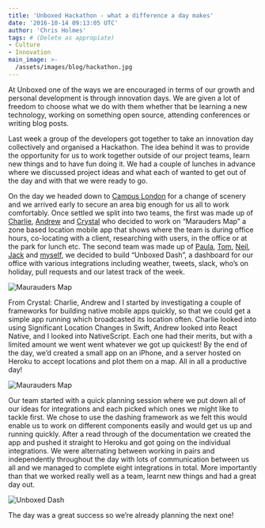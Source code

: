 ```yaml
---
title: 'Unboxed Hackathon - what a difference a day makes'
date: '2016-10-14 09:13:05 UTC'
author: 'Chris Holmes'
tags: # (Delete as appropiate)
- Culture
- Innovation
main_image: >-
  /assets/images/blog/hackathon.jpg
---
```


At Unboxed one of the ways we are encouraged in terms of our growth and personal development is through innovation days. We are given a lot of freedom to choose what we do with them whether that be learning a new technology, working on something open source, attending conferences or writing blog posts.

Last week a group of the developers got together to take an innovation day collectively and organised a Hackathon. The idea behind it was to provide the opportunity for us to work together outside of our project teams, learn new things and to have fun doing it. We had a couple of lunches in advance where we discussed project ideas and what each of wanted to get out of the day and with that we were ready to go.

On the day we headed down to [Campus London](https://www.campus.co/london/en) for a change of scenery and we arrived early to secure an area big enough for us all to work comfortably. Once settled we split into two teams, the first was made up of [Charlie](/people#charlie-egan), [Andrew](/people#andrew-white) and [Crystal](/people#chris-carter) who decided to work on “Marauders Map” a zone based location mobile app that shows where the team is during office hours, co-locating with a client, researching with users, in the office or at the park for lunch etc. The second team was made up of [Paula](/people#paula-stepinska), [Tom](/people#tom-sabin), [Neil](/people#neil-van-beinum), [Jack](/people#jack-bracewell) and [myself](/people#chris-holmes), we decided to build “Unboxed Dash”, a dashboard for our office with various integrations including weather, tweets, slack, who’s on holiday, pull requests and our latest track of the week.

![Maurauders Map](/assets/images/blog/hackathon.jpg)

From Crystal: Charlie, Andrew and I started by investigating a couple of frameworks for building native mobile apps quickly, so that we could get a simple app running which broadcasted its location often. Charlie looked into using Significant Location Changes in Swift, Andrew looked into React Native, and I looked into NativeScript. Each one had their merits, but with a limited amount we went went whatever we got up quickest! By the end of the day, we’d created a small app on an iPhone, and a server hosted on Heroku to accept locations and plot them on a map. All in all a productive day!

![Maurauders Map](/assets/images/blog/maurauders-map.png)

Our team started with a quick planning session where we put down all of our ideas for integrations and each picked which ones we might like to tackle first. We chose to use the dashing framework as we felt this would enable us to work on different components easily and would get us up and running quickly. After a read through of the documentation we created the app and pushed it straight to Heroku and got going on the individual integrations. We were alternating  between working in pairs and independently throughout the day with lots of communication between us all and we managed to complete eight integrations in total. More importantly than that we worked really well as a team, learnt new things and had a great day out.

![Unboxed Dash](/assets/images/blog/unboxed-dash.png)

The day was a great success so we’re already planning the next one!
